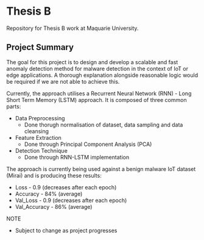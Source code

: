 # Thesis B
Repository for Thesis B work at Maquarie University. 

## Project Summary 
The goal for this project is to design and develop a scalable and fast anomaly detection method for malware detection in the context of IoT or edge applications. A thorough explanation alongside reasonable logic would be required if we are not able to achieve this.

Currently, the approach utilises a Recurrent Neural Network (RNN) - Long Short Term Memory (LSTM) approach. It is composed of three common parts: 
- Data Preprocessing
    - Done thorugh normalisation of dataset, data sampling and data cleansing 
- Feature Extraction 
    - Done through Principal Component Analysis (PCA) 
- Detection Technique
    - Done through RNN-LSTM implementation 

The approach is currently being used against a benign malware IoT dataset (Mirai) and is producing these results: 
- Loss - 0.9 (decreases after each epoch)
- Accuracy - 84% (average)
- Val_Loss - 0.9 (decreases after each epoch)
- Val_Accuracy - 86% (average)

NOTE
- Subject to change as project progresses 
